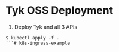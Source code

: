 # Tyk OSS Deployment

1. Deploy Tyk and all 3 APIs

```
$ kubectl apply -f .
```# k8s-ingress-example
